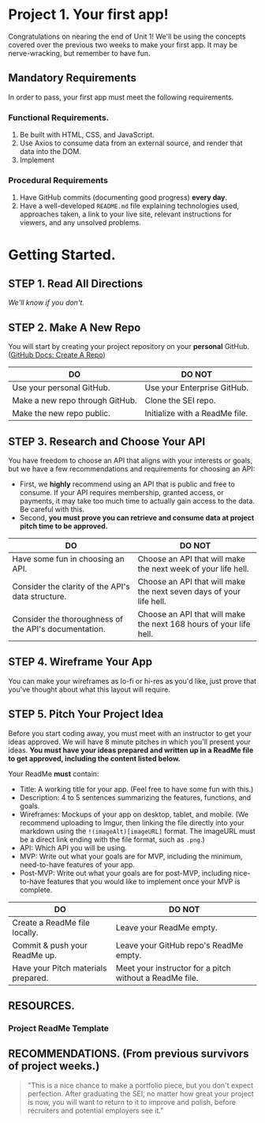 # Project 1. Your first app!

Congratulations on nearing the end of Unit 1! We'll be using the concepts covered over the previous two weeks to make your first app. It may be nerve-wracking, but remember to have fun. 

## Mandatory Requirements

In order to pass, your first app must meet the following requirements.

### Functional Requirements. 

1. Be built with HTML, CSS, and JavaScript.
2. Use Axios to consume data from an external source, and render that data into the DOM.
3. Implement 

### Procedural Requirements
1. Have GitHub commits (documenting good progress) **every day**.
2. Have a well-developed `README.md` file explaining technologies used, approaches taken, a link to your live site, relevant instructions for viewers, and any unsolved problems.


# Getting Started.

##  STEP 1. Read All Directions

_We'll know if you don't._



## STEP 2. Make A New Repo

You will start by creating your project repository on your **personal** GitHub. ([GitHub Docs: Create A Repo](https://help.github.com/articles/create-a-repo/))

| **DO**                          | **DO NOT**                     |
| ------------------------------- | ------------------------------ |
| Use your personal GitHub.       | Use your Enterprise GitHub.    |
| Make a new repo through GitHub. | Clone the SEI repo.            |
| Make the new repo public.       | Initialize with a ReadMe file. |



## STEP 3. Research and Choose Your API

You have freedom to choose an API that aligns with your interests or goals, but we have a few recommendations and requirements for choosing an API:

  * First, we **highly** recommend using an API that is public and free to consume. If your API requires membership, granted access, or payments, it may take too much time to actually gain access to the data. Be careful with this.
  * Second, **you must prove you can retrieve and consume data at project pitch time to be approved.**

| **DO**                                                | **DO NOT**                                                          |
| ----------------------------------------------------- | ------------------------------------------------------------------- |
| Have some fun in choosing an API.                     | Choose an API that will make the next week of your life hell.       |
| Consider the clarity of the API's data structure.     | Choose an API that will make the next seven days of your life hell. |
| Consider the thoroughness of the API's documentation. | Choose an API that will make the next 168 hours of your life hell.  |



## STEP 4. Wireframe Your App

You can make your wireframes as lo-fi or hi-res as you'd like, just prove that you've thought about what this layout will require.



##  STEP 5. Pitch Your Project Idea

Before you start coding away, you must meet with an instructor to get your ideas approved. We will have 8 minute pitches in which you'll present your ideas. **You must have your ideas prepared and written up in a ReadMe file to get approved, including the content listed below.**

Your ReadMe **must** contain: 

* Title: A working title for your app. (Feel free to have some fun with this.)
* Description: 4 to 5 sentences summarizing the features, functions, and goals.
* Wireframes: Mockups of your app on desktop, tablet, and mobile. (We recommend uploading to Imgur, then linking the file directly into your markdown using the `!(imageAlt)[imageURL]` format. The imageURL must be a direct link ending with the file format, such as `.png`.)
* API: Which API you will be using. 
* MVP: Write out what your goals are for MVP, including the minimum, need-to-have features of your app.
* Post-MVP: Write out what your goals are for post-MVP, including nice-to-have features that you would like to implement once your MVP is complete.

| **DO**                              | **DO NOT**                                              |
| ----------------------------------- | ------------------------------------------------------- |
| Create a ReadMe file locally.       | Leave your ReadMe empty.                                |
| Commit & push your ReadMe up.       | Leave your GitHub repo's ReadMe empty.                  |
| Have your Pitch materials prepared. | Meet your instructor for a pitch without a ReadMe file. |



## RESOURCES.

### Project ReadMe Template


## RECOMMENDATIONS. (From previous survivors of project weeks.)

> "This is a nice chance to make a portfolio piece, but you don't expect perfection. After graduating the SEI, no matter how great your project is now, you will want to return to it to improve and polish, before recruiters and potential employers see it."
